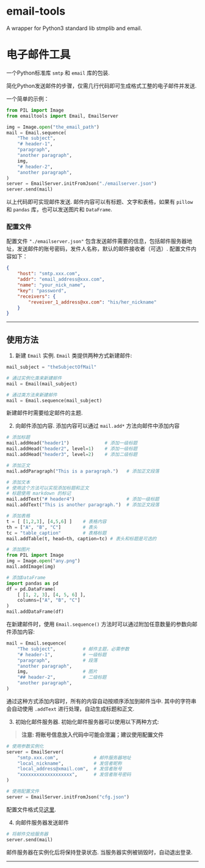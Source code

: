 # email-tools

A wrapper for Python3 standard lib stmplib and email.

# 电子邮件工具

一个Python标准库 `smtp` 和 `email` 库的包装.

简化Python发送邮件的步骤，仅需几行代码即可生成格式工整的电子邮件并发送.

一个简单的示例：
``` Python
from PIL import Image
from emailtools import Email, EmailServer

img = Image.open("the_email_path")
mail = Email.sequence(
    "The subject",
    "# header-1",
    "paragraph", 
    "another paragraph",
    img,
    "# header-2",
    "another paragraph",
)
server = EmailServer.initFromJson("./emailserver.json")
server.send(mail)
```
以上代码即可实现邮件发送. 邮件内容可以有标题、文字和表格，如果有 `pillow` 和 `pandas` 库，也可以发送图片和 `DataFrame`.

### 配置文件

配置文件 `"./emailserver.json"` 包含发送邮件需要的信息，包括邮件服务器地址，发送邮件的账号密码，发件人名称，默认的邮件接收者（可选）. 配置文件内容如下：
```json
{
    "host": "smtp.xxx.com",
    "addr": "email_address@xxx.com",
    "name": "your_nick_name",
    "key": "password",
    "receivers": {
        "reveiver_1_address@xx.com": "his/her_nickname"
    }
}
```

---

## 使用方法

1. 新建 `Email` 实例. `Email` 类提供两种方式新建邮件:
```Python
mail_subject = "theSubjectOfMail"

# 通过实例化类来新建邮件
mail = Email(mail_subject)

# 通过类方法来新建邮件
mail = Email.sequence(mail_subject)
```
新建邮件时需要给定邮件的主题.

2. 向邮件添加内容. 添加内容可以通过 `mail.add*` 方法向邮件中添加内容
```Python
# 添加标题
mail.addHead("header1")             # 添加一级标题
mail.addHead("header2", level=1)    # 添加一级标题
mail.addHead("header3", level=2)    # 添加二级标题

# 添加正文
mail.addParagraph("This is a paragraph.")   # 添加正文段落

# 添加文本
# 使用这个方法可以实现添加标题和正文
# 标题使用 markdown 的标记
mail.addText("# header4")                   # 添加一级标题
mail.addText("This is another paragraph.")  # 添加正文段落

# 添加表格
t = [ [1,2,3], [4,5,6] ]    # 表格内容
th = ["A", "B", "C"]        # 表头
tc = "table_caption"        # 表格标题
mail.addTable(t, head=th, caption=tc) # 表头和标题是可选的

# 添加图片
from PIL import Image
img = Image.open("any.png")
mail.addImage(img)

# 添加DataFrame
import pandas as pd
df = pd.DataFrame(
    [ [1, 2, 3], [4, 5, 6] ], 
    columns=["A", "B", "C"]
)
mail.addDataFrame(df)
```
在新建邮件时，使用 `Email.sequence()` 方法时可以通过附加任意数量的参数向邮件添加内容:
```Python
mail = Email.sequence(
    "The subject",          # 邮件主题，必需参数
    "# header-1",           # 一级标题
    "paragraph",            # 段落
    "another paragraph",    
    img,                    # 图片
    "## header-2",          # 二级标题
    "another paragraph",
)
```
通过这种方式添加内容时，所有的内容自动按顺序添加到邮件当中. 其中的字符串会自动使用 `.addText` 进行处理，自动生成标题和正文.

3. 初始化邮件服务器. 初始化邮件服务器可以使用以下两种方式:

> **注意: 将账号信息放入代码中可能会泄漏；建议使用配置文件**
```Python
# 使用参数实例化
server = EmailServer(
    "smtp.xxx.com",             # 邮件服务器地址
    "local_nickname",           # 发信者昵称
    "local_address@xmail.com",  # 发信者账号
    "xxxxxxxxxxxxxxxxxxx",      # 发信者账号密码
)

# 使用配置文件
server = EmailServer.initFromJson("cfg.json")
```
配置文件格式见[这里](#配置文件).

4. 向邮件服务器发送邮件

```Python
# 将邮件交给服务器
server.send(mail)
```
邮件服务器在实例化后将保持登录状态. 当服务器实例被销毁时，自动退出登录. 

---
